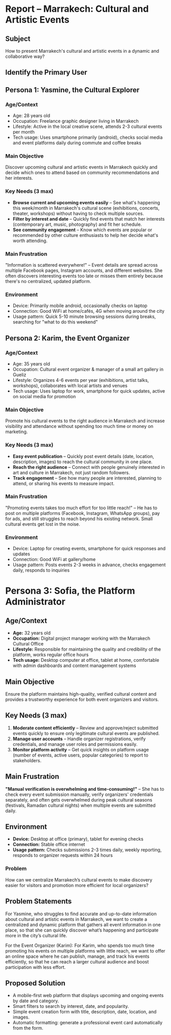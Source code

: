 # Report – Marrakech: Cultural and Artistic Events

## Subject
How to present Marrakech's cultural and artistic events in a dynamic and collaborative way?

## Identify the Primary User

## Persona 1: Yasmine, the Cultural Explorer

### Age/Context
- Age: 28 years old
- Occupation: Freelance graphic designer living in Marrakech
- Lifestyle: Active in the local creative scene, attends 2-3 cultural events per month
- Tech usage: Uses smartphone primarily (android), checks social media and event platforms daily during commute and coffee breaks

### Main Objective
Discover upcoming cultural and artistic events in Marrakech quickly and decide which ones to attend based on community recommendations and her interests.

### Key Needs (3 max)
- **Browse current and upcoming events easily** – See what's happening this week/month in Marrakech's cultural scene (exhibitions, concerts, theater, workshops) without having to check multiple sources.
- **Filter by interest and date** – Quickly find events that match her interests (contemporary art, music, photography) and fit her schedule.
- **See community engagement** – Know which events are popular or recommended by other culture enthusiasts to help her decide what's worth attending.

### Main Frustration
"Information is scattered everywhere!" – Event details are spread across multiple Facebook pages, Instagram accounts, and different websites. She often discovers interesting events too late or misses them entirely because there's no centralized, updated platform.

### Environment
- Device: Primarily mobile android, occasionally checks on laptop
- Connection: Good WiFi at home/cafés, 4G when moving around the city
- Usage pattern: Quick 5-10 minute browsing sessions during breaks, searching for "what to do this weekend"

## Persona 2: Karim, the Event Organizer

### Age/Context
- Age: 35 years old
- Occupation: Cultural event organizer & manager of a small art gallery in Gueliz
- Lifestyle: Organizes 4-6 events per year (exhibitions, artist talks, workshops), collaborates with local artists and venues
- Tech usage: Uses laptop for work, smartphone for quick updates, active on social media for promotion

### Main Objective
Promote his cultural events to the right audience in Marrakech and increase visibility and attendance without spending too much time or money on marketing.

### Key Needs (3 max)
- **Easy event publication** – Quickly post event details (date, location, description, images) to reach the cultural community in one place.
- **Reach the right audience** – Connect with people genuinely interested in art and culture in Marrakech, not just random followers.
- **Track engagement** – See how many people are interested, planning to attend, or sharing his events to measure impact.

### Main Frustration
"Promoting events takes too much effort for too little reach!" – He has to post on multiple platforms (Facebook, Instagram, WhatsApp groups), pay for ads, and still struggles to reach beyond his existing network. Small cultural events get lost in the noise.

### Environment
- Device: Laptop for creating events, smartphone for quick responses and updates
- Connection: Good WiFi at gallery/home
- Usage pattern: Posts events 2-3 weeks in advance, checks engagement daily, responds to inquiries

# Persona 3: Sofia, the Platform Administrator

##  Age/Context
- **Age:** 32 years old
- **Occupation:** Digital project manager working with the Marrakech Cultural Office
- **Lifestyle:** Responsible for maintaining the quality and credibility of the platform, works regular office hours
- **Tech usage:** Desktop computer at office, tablet at home, comfortable with admin dashboards and content management systems

##  Main Objective
Ensure the platform maintains high-quality, verified cultural content and provides a trustworthy experience for both event organizers and visitors.

##  Key Needs (3 max)
1. **Moderate content efficiently** – Review and approve/reject submitted events quickly to ensure only legitimate cultural events are published.
2. **Manage user accounts** – Handle organizer registrations, verify credentials, and manage user roles and permissions easily.
3. **Monitor platform activity** – Get quick insights on platform usage (number of events, active users, popular categories) to report to stakeholders.

##  Main Frustration
**"Manual verification is overwhelming and time-consuming!"** – She has to check every event submission manually, verify organizers' credentials separately, and often gets overwhelmed during peak cultural seasons (festivals, Ramadan cultural nights) when multiple events are submitted daily.

##  Environment
- **Device:** Desktop at office (primary), tablet for evening checks
- **Connection:** Stable office internet
- **Usage pattern:** Checks submissions 2-3 times daily, weekly reporting, responds to organizer requests within 24 hours

### Problem
How can we centralize Marrakech’s cultural events to make discovery easier for visitors and promotion more efficient for local organizers?

## Problem Statements
For Yasmine, who struggles to find accurate and up-to-date information about cultural and artistic events in Marrakech,
we want to create a centralized and dynamic platform that gathers all event information in one place,
so that she can quickly discover what’s happening and participate more in the city’s cultural life.

For the Event Organizer (Karim):
For Karim, who spends too much time promoting his events on multiple platforms with little reach,
we want to offer an online space where he can publish, manage, and track his events efficiently,
so that he can reach a larger cultural audience and boost participation with less effort.

## Proposed Solution

- A mobile-first web platform that displays upcoming and ongoing events by date and category.
-  Smart filters to search by interest, date, and popularity.
- Simple event creation form with title, description, date, location, and images.
- Automatic formatting: generate a professional event card automatically from the form.
